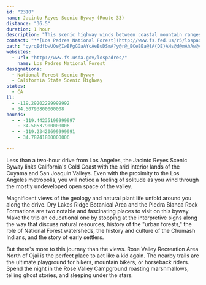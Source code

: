 ```yaml
---
id: "2310"
name: Jacinto Reyes Scenic Byway (Route 33)
distance: "36.5"
duration: 1 hour
description: "This scenic highway winds between coastal mountain ranges and the Central Valley, past landscapes of pine forests and semi-desert vegetation."
contact: "**[Los Padres National Forest](http://www.fs.fed.us/r5/lospadres/)**\r\n<br />\r\n805-968-6640, 805-968-6790 TTY"
path: "qyrqEdfbwUOs@IwBPgGGaAYcAeBuDSmA?y@r@_ECeBEa@}A{DE}AHs@d@mAhAw@vAGxA`@x@b@d@Fx@M^Qr@u@Re@d@kDhA{Bd@cB?o@e@kBCqAbAqHQ_Be@cAuCyBeLuNo@OoADgAz@eB^iAMm@SuC}CyQiPsBgAmBk@oBAcRl@cAP_A`@y@j@c@f@i@~@e@`BIrBLjBp@xBtIhPrBrBbAPtDSfA?lALhAr@^d@d@`AZvAFjAIrAy@bEDxBXp@bClBXrAEp@c@lAgAl@g@Di@Ki@[wCqGe@i@_@Qs@?y@Le@XmApAs@Ju@UUUSs@C_Al@_BNaAKwASg@i@s@oCkBkFsA[Q_@g@}@mCeAkAi@MyA?s@e@e@yAs@{F_@kB_@k@cCsAcAuA_A}@gCg@k@a@c@oAUcFW}@i@s@yBy@o@KsCV[AsBeBs@Q_AJYLm@l@WJw@?_@SU_@IeAXaBIgBToBh@i@nAQlBk@l@a@T_@Xw@Dg@EmA}B_FcAaAoAQoBDm@S[_@y@aE]]_Ba@o@s@YiAIuBe@mAy@q@w@SyAEu@k@[aAOkDs@{ByBaGcBsB_AcBi@yAYgBImDz@{NOyAa@_B?{AN}@hDqIRcA@m@Gs@Yy@aHiH_CcFOi@@_A^mA^e@~@Wf@F`@Vb@l@t@lCp@p@n@P~BRzEx@dAf@~@r@|@pA^r@b@dBPtAH|DhAnEBjAa@~DLhAb@|@ZTvAh@v@@p@Mz@_ARm@D}@Ey@sAqHs@_GQc@cAgA_@{@c@_EeBoHq@qAa@]y@[_@e@cC{HM_ALoCMuAoGmXSsAOyBNyEIy@_@eA_Aq@c@GuAFi@ZwBtBs@Xu@Bo@Q_@SsAkB}@k@eAEu@b@c@`Aa@xDyDfKKrBNdDOxAoChHy@z@iA\\y@?g@KaAe@}@o@oAoBcB{D_AoAyBeBwDeBiBqByBs@sAMcAFcBh@}AfAyHfHwA`BiEfH_AdAi@^o@PiBLcAVs@`@i@x@[jBClEQbBWp@u@~@cAp@mDrAo@f@y@|@s@hBiAzX_@d^L`B^lBd@pB~BlHl@fCPrAPzIF|SK`Ce@pBsAjCsBnB_Bp@aIlByADcB_@c@SiA}AoCuL}@cBi@_@yAi@cG\\mAE}Be@sEyC}d@s\\qBeA}AMcBTcDjA_BL}@MuAg@uJaJo@QgARoAdAqIlFsAtAuAnDc@f@WLqF?oAx@kIrGiAdAs@~@_@rAIz@H|Db@zCnAhDDpBEv@[`AgC~DGfAHp@`@r@rF`EXZTt@DzAeAlFSdEq@lBq@n@e@V}Ex@}A`@u@h@_@r@Of@m@tG?h@l@rCDz@Ij@_A`Dy@dGcBnEKdA@fAOpAi@fAu@d@o@FcAIiA@o@Re@d@c@fAYdLUrBm@dAoCzBY`@Yv@Il@?lAd@|BjCtIVrBBfCUpB}@hCoErFi@lAYdAIj@?xBZxIFhDOvB_@fBy@fBsA~A}BtAcB^}AJq@\\s@r@_@rAEz@NxAzBxFf@pBNtA@pBWdBi@`BmCrDi@lAUfACvAHjAb@tArC~Dt@lBj@xFh@nIO`Ca@|AcBbDsAbDSlA?~FKnAc@rBeClGm@rDIdABfC|BbV?dDYfBmBlHuPfi@yBtCeK~HoBdBy@hA_@pASpAInBHdBXzATv@|FfHx@xA|B`HNfAN~CAfBW|Bu@rCy@`BmAxAyW|SsA|AeAfCwAnGIvAXtCZvAp@tENzE?fEGdAK~@_AlC_@p@cCrC{@dBWfAc@zE_@pB[`AmApBwJ`JiBlA{F`DmE~CyAnByBpFiAxAeAt@sBn@cCFkCe@qBB{IzAsAF}BEiB[gKqCaBY_DEuAPmEjAgBL}HVsC_@aFsBoBIy@NqGtC}@ReTxB{BEaARcCxAs@PaAGoAq@aAYy@?eARsAp@mC`EyB~A}FlCaOtH{@Vu@FuAMq@YaA_Ag@_AU{@KcACaHKq@Y}@]e@_Ao@u@Gq@JuAx@_@l@_CxHS~ABzAxArHDd@C~Ak@nGDxBdBnQFtAI|@[`Bw@hAsB`A}@R{@AcBe@eAk@i@k@o@oBGqA?gDEq@Ys@y@sAeCuCwByBkAy@}@Uo@Ag@Do@^q@`AYr@cAxF_A~@}BjAo@@e@SmBkDe@[}By@]Y[y@YkDy@gCA_@PuArAcBZ{@EgBUq@{ByCaAmAy@q@qFaBeCkC[SaASoADgEx@o@l@cAfBu@b@YF_@Gc@c@[e@[iAGk@Hs@Pk@RSrA_APy@TaCf@w@jBgAtAe@xESvF}A^g@Je@?o@Qq@s@_@u@@}ApA}@JkDm@mC@iCy@cAMy@FmH~By@Dg@Wi@{@A]ToK?y@OgBoBaFaBgFGk@BeBJy@j@gB~@_BZmABs@Kq@Uk@m@{@s@m@{@OcABw@Nq@\\o@j@cAnAk@bBSzD?bJv@rOLfFKrB_BhI]nAk@x@i@Xi@Fs@EqE_C_GyB}A[cCKyERaAEiDg@eAA}Be@y@e@e@s@SkANqUKeDo@{FEwBf@kY[gDmAsDyAmBiEeEeEuD{BmAoA_@kAKwGQyEDsBb@uB`AiAz@gApAy@xAo@dByE|S}@zByB|DaK|K}ElEqIzIyQfSmCzDcHhOo@~@s@r@kAp@}@TqE|@gTfFoFfBmd@hUoRhKiDjAcNjDyDfByEtCkVfPuCzA{E|CyBdBcDnDkMtPqK`MyAnAoMpFcCxAmBrB_ClEuC`E_FdFkJvHsJdLi@`@iAb@iM`DoClAgBfAu@l@mD|D{LbMkN`PwFnEaRdLsHtDw|@bYcHrC{ExCuCzAmCv@aJlD_@ZwAdCaAjAi@d@cEfBmBxAsAjByEtIcAfAsCzBcArBy@~F{@lB}C~Ds@x@iAx@wD`AiAh@wAfAeAlAu@vAY`AcEvQ}@~CeA`BaDpCkClFmB~A"
websites:
  - url: "http://www.fs.usda.gov/lospadres/"
    name: Los Padres National Forest
designations:
  - National Forest Scenic Byway
  - California State Scenic Highway
states:
  - CA
ll:
  - -119.29202299999992
  - 34.50793800000008
bounds:
  - - -119.44235199999997
    - 34.50537900000006
  - - -119.23420699999991
    - 34.78741800000006

---
```


<p>Less than a two-hour drive from Los Angeles, the Jacinto Reyes
Scenic Byway links California's Gold Coast with the arid interior
lands of the Cuyama and San Joaquin Valleys. Even with the
proximity to the Los Angeles metropolis, you will notice a feeling
of solitude as you wind through the mostly undeveloped open space
of the valley.</p>
<p>Magnificent views of the geology and natural plant life unfold
around you along the drive. Dry Lakes Ridge Botanical Area and the
Piedra Blanca Rock Formations are two notable and fascinating
places to visit on this byway. Make the trip an educational one by
stopping at the interpretive signs along the way that discuss
natural resources, history of the "urban forests," the role of
National Forest watersheds, the history and culture of the Chumash
Indians, and the story of early settlers.</p>
<p>But there's more to this journey than the views. Rose Valley
Recreation Area North of Ojai is the perfect place to act like a
kid again. The nearby trails are the ultimate playground for
hikers, mountain bikers, or horseback riders. Spend the night in
the Rose Valley Campground roasting marshmallows, telling ghost
stories, and sleeping under the stars.</p>
